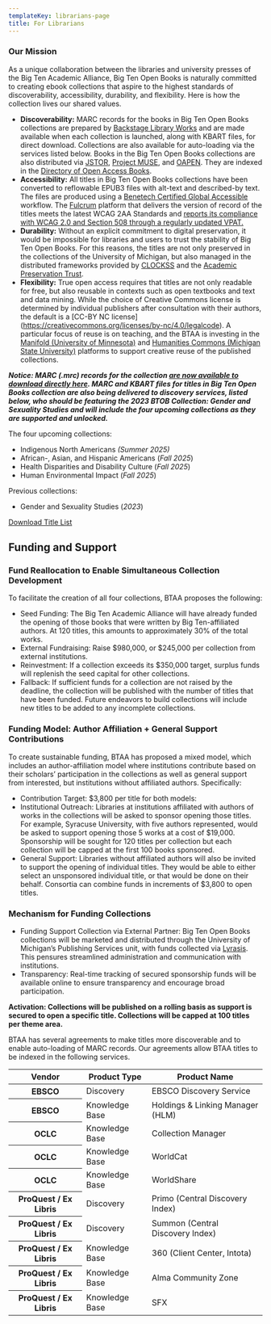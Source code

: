 ```yaml
---
templateKey: librarians-page
title: For Librarians
---
```

### Our Mission

A﻿s a unique collaboration between the libraries and university presses of the Big Ten Academic Alliance, Big Ten Open Books is naturally committed to creating ebook collections that aspire to the highest standards of discoverability, accessibility, durability, and flexibility. Here is how the collection lives our shared values.

* **D﻿iscoverability:** MARC records for the books in Big Ten Open Books collections are prepared by [Backstage Library Works](https://www.bslw.com/history-of-backstage-library-works/)[](https://www.bslw.com/history-of-backstage-library-works/)﻿ and are made available when each collection is launched, along with KBART files, for direct download. Collections are also available for auto-loading via the services listed below. Books in the Big Ten Open Books collections are also distributed via [JSTOR](https://about.jstor.org/librarians/books/open-access-books-jstor/), [Project MUSE](https://muse.jhu.edu/museopen/), and [OAPEN](https://www.oapen.org/). They are indexed in the [Directory of Open Access Books](https://doabooks.org/).
* **A﻿ccessibility:** All titles in Big Ten Open Books collections have been converted to reflowable EPUB3 files with alt-text and described-by text. The files are produced using a [Benetech Certified Global Accessible](https://bornaccessible.benetech.org/global-certified-accessible/) workflow. The [Fulcrum](https://www.fulcrum.org/) platform that delivers the version of record of the titles meets the latest WCAG 2AA Standards and [reports its compliance with WCAG 2.0 and Section 508 through a regularly updated VPAT.](https://www.fulcrum.org/accessibility/)
* **D﻿urability:** Without an explicit commitment to digital preservation, it would be impossible for libraries and users to trust the stability of Big Ten Open Books. For this reasons, the titles are not only preserved in the collections of the University of Michigan, but also managed in the distributed frameworks provided by [CLOCKSS](https://clockss.org/) and the [Academic Preservation Trust](https://aptrust.org/).
* **F﻿lexibility:** True open access requires that titles are not only readable for free, but also reusable in contexts such as open textbooks and text and data mining. While the choice of Creative Commons license is determined by individual publishers after consultation with their authors, the default is a \[CC-BY NC license](https://creativecommons.org/licenses/by-nc/4.0/legalcode). A particular focus of reuse is on teaching, and the BTAA is investing in the [Manifold (University of Minnesota)](https://manifoldapp.org/) and [Humanities Commons (Michigan State University)](https://hcommons.org/) platforms to support creative reuse of the published collections.

***Notice: MARC (.mrc) records for the collection [are now available to download directly here](https://www.dropbox.com/s/6lnl19lfpbdtch3/UofMichigan_BigTenOpenBooks_2.mrc?dl=0). MARC and KBART files for titles in Big Ten Open Books collection are also being delivered to discovery services, listed below, who should be featuring the 2023 BTOB Collection: Gender and Sexuality Studies and will include the four upcoming collections as they are supported and unlocked.***

T﻿he four upcoming collections: 

* I﻿ndigenous North Americans *(Summer 2025)*
* A﻿frican-, Asian, and Hispanic Americans (*Fall 2025*)
* H﻿ealth Disparities and Disability Culture (*Fall 2025*)
* H﻿uman Environmental Impact (*Fall 2025*)

P﻿revious collections:

* G﻿ender and Sexuality Studies (*2023*)

<a class="btn btn-secondary btn-lg" href="https://www.dropbox.com/sh/fnrz7sqqmrv7v6u/AABLW-XkcGWBvLW4E9YkeQFla?dl=0">Download Title List</a>

## F﻿unding and Support

### Fund Reallocation to Enable Simultaneous Collection Development

To facilitate the creation of all four collections, BTAA proposes the following:

* Seed Funding: The Big Ten Academic Alliance will have already funded the opening of those books that were written by Big Ten-affiliated authors. At 120 titles, this amounts to approximately 30% of the total works.
* External Fundraising: Raise $980,000, or $245,000 per collection from external institutions.
* Reinvestment: If a collection exceeds its $350,000 target, surplus funds will replenish the seed capital for other collections.
* Fallback: If sufficient funds for a collection are not raised by the deadline, the collection will be published with the number of titles that have been funded. Future endeavors to build collections will include new titles to be added to any incomplete collections.

### Funding Model: Author Affiliation + General Support Contributions

To create sustainable funding, BTAA has proposed a mixed model, which includes an author-affiliation model where institutions contribute based on their scholars’ participation in the collections as well as general support from interested, but institutions without affiliated authors. Specifically:

* Contribution Target: $3,800 per title for both models:
* Institutional Outreach: Libraries at institutions affiliated with authors of works in the collections will be asked to sponsor opening those titles. For example, Syracuse University, with five authors represented, would be asked to support opening those 5 works at a cost of $19,000. Sponsorship will be sought for 120 titles per collection but each collection will be capped at the first 100 books sponsored.
* General Support: Libraries without affiliated authors will also be invited to support the opening of individual titles. They would be able to either select an unsponsored individual title, or that would be done on their behalf. Consortia can combine funds in increments of $3,800 to open titles.

### Mechanism for Funding Collections 

* Funding Support Collection via External Partner: Big Ten Open Books collections will be marketed and distributed through the University of Michigan’s Publishing Services unit, with funds collected via [Lyrasis](https://lyrasis.org/open-access-programs/). This pensures streamlined administration and communication with institutions.
* Transparency: Real-time tracking of secured sponsorship funds will be available online to ensure transparency and encourage broad participation.

**Activation: Collections will be published on a rolling basis as support is secured to open a specific title. Collections will be capped at 100 titles per theme area.**

<!--EndFragment-->

<table class="table table-bordered">
    <!-- <caption><a class="btn btn-secondary btn-lg" href="https://ftp.fulcrum.org/UMPEBC/KBART/">Download KBART files</a></caption> -->

 <!-- <caption><a class="btn btn-secondary btn-lg" href="https://ftp.fulcrum.org/UMPEBC/MARC/">Download MARC records</a></caption> -->

BTAA has several agreements to make titles more discoverable and to enable auto-loading of MARC records. Our agreements allow BTAA titles to be indexed in the following services.
    <thead class="thead-light">
        <tr>
            <th scope="col">Vendor</th>
            <th scope="col">Product Type</th>
            <th scope="col">Product Name</th>
        </tr>
    </thead>
    <tbody>
       <tr>
            <th scope="row">EBSCO</th>
            <td>Discovery</td>
            <td>EBSCO Discovery Service</td>
        </tr>
         <tr>
            <th scope="row"><span class="sr-only">EBSCO</span></th>
            <td>Knowledge Base</td>
            <td>Holdings & Linking Manager (HLM)</td>
        </tr>
        <tr>
            <th scope="row">OCLC</th>
            <td>Knowledge Base</td>
            <td>Collection Manager</td>
        </tr>
               <tr>
            <th scope="row"><span class="sr-only">OCLC</span></th>
            <td>Knowledge Base</td>
            <td>WorldCat</td>
        </tr>
               <tr>
            <th scope="row"><span class="sr-only">OCLC</span></th>
            <td>Knowledge Base</td>
            <td>WorldShare</td>
        </tr>
               <tr>
            <th scope="row">ProQuest / Ex Libris</th>
            <td>Discovery</td>
            <td>Primo (Central Discovery Index)</td>
        </tr>
               <tr>
            <th scope="row"><span class="sr-only">ProQuest / Ex Libris</span></th>
            <td>Discovery</td>
            <td>Summon (Central Discovery Index)</td>
        </tr>
               <tr>
            <th scope="row"><span class="sr-only">ProQuest / Ex Libris</span></th>
            <td>Knowledge Base</td>
            <td>360 (Client Center, Intota)</td>
        </tr>
               <tr>
            <th scope="row"><span class="sr-only">ProQuest / Ex Libris</span></th>
            <td>Knowledge Base</td>
            <td>Alma Community Zone</td>
        </tr>
               <tr>
            <th scope="row"><span class="sr-only">ProQuest / Ex Libris</span></th>
            <td>Knowledge Base</td>
            <td>SFX</td>
        </tr>
    </tbody>

</table>

<!--StartFragment-->